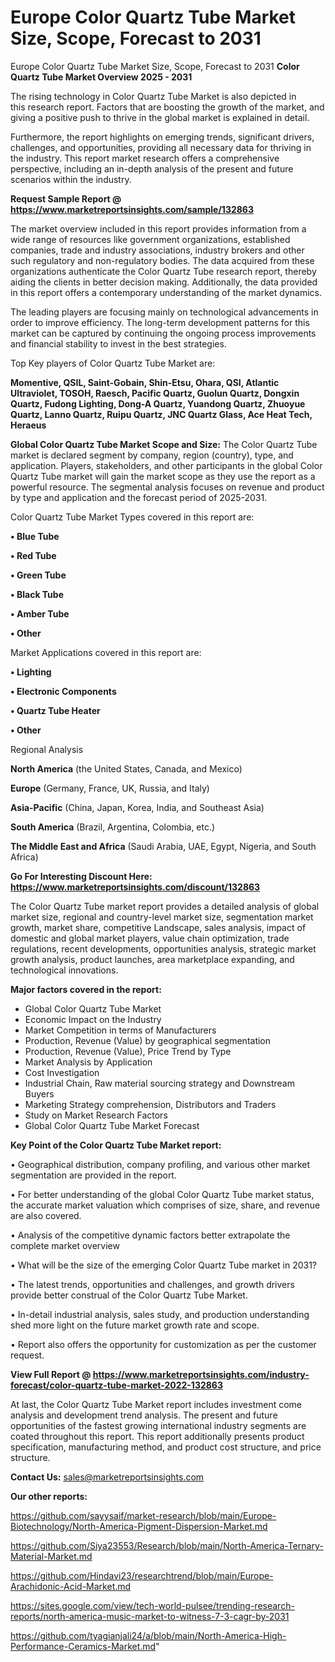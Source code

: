 # Europe Color Quartz Tube Market Size, Scope, Forecast to 2031
 Europe Color Quartz Tube Market Size, Scope, Forecast to 2031
<Strong> Color Quartz Tube Market Overview 2025 - 2031</strong>

The rising technology in Color Quartz Tube Market is also depicted in this research report. Factors that are boosting the growth of the market, and giving a positive push to thrive in the global market is explained in detail.

Furthermore, the report highlights on emerging trends, significant drivers, challenges, and opportunities, providing all necessary data for thriving in the industry. This report market research offers a comprehensive perspective, including an in-depth analysis of the present and future scenarios within the industry.

<strong>Request Sample Report @ <a href=https://www.marketreportsinsights.com/sample/132863>https://www.marketreportsinsights.com/sample/132863</a></strong>

The market overview included in this report provides information from a wide range of resources like government organizations, established companies, trade and industry associations, industry brokers and other such regulatory and non-regulatory bodies. The data acquired from these organizations authenticate the Color Quartz Tube research report, thereby aiding the clients in better decision making. Additionally, the data provided in this report offers a contemporary understanding of the market dynamics.

The leading players are focusing mainly on technological advancements in order to improve efficiency. The long-term development patterns for this market can be captured by continuing the ongoing process improvements and financial stability to invest in the best strategies.

Top Key players of Color Quartz Tube Market are:

<strong>Momentive, QSIL, Saint-Gobain, Shin-Etsu, Ohara, QSI, Atlantic Ultraviolet, TOSOH, Raesch, Pacific Quartz, Guolun Quartz, Dongxin Quartz, Fudong Lighting, Dong-A Quartz, Yuandong Quartz, Zhuoyue Quartz, Lanno Quartz, Ruipu Quartz, JNC Quartz Glass, Ace Heat Tech, Heraeus</strong>

<strong><b>Global Color Quartz Tube Market Scope and Size:</b></strong>
The Color Quartz Tube market is declared segment by company, region (country), type, and application. Players, stakeholders, and other participants in the global Color Quartz Tube market will gain the market scope as they use the report as a powerful resource. The segmental analysis focuses on revenue and product by type and application and the forecast period of 2025-2031.

Color Quartz Tube Market Types covered in this report are:

<strong>• Blue Tube

• Red Tube

• Green Tube

• Black Tube

• Amber Tube

• Other</strong>

Market Applications covered in this report are:

<strong>• Lighting

• Electronic Components

• Quartz Tube Heater

• Other</strong> 

Regional Analysis

<strong>North America</strong> (the United States, Canada, and Mexico)

<strong>Europe</strong> (Germany, France, UK, Russia, and Italy)

<strong>Asia-Pacific</strong> (China, Japan, Korea, India, and Southeast Asia)

<strong>South America</strong> (Brazil, Argentina, Colombia, etc.)

<strong>The Middle East and Africa</strong> (Saudi Arabia, UAE, Egypt, Nigeria, and South Africa)

<strong>Go For Interesting Discount Here: <a href=https://www.marketreportsinsights.com/discount/132863>https://www.marketreportsinsights.com/discount/132863</a></strong>

The Color Quartz Tube market report provides a detailed analysis of global market size, regional and country-level market size, segmentation market growth, market share, competitive Landscape, sales analysis, impact of domestic and global market players, value chain optimization, trade regulations, recent developments, opportunities analysis, strategic market growth analysis, product launches, area marketplace expanding, and technological innovations.

<strong><b>Major factors covered in the report:</b></strong>
<ul>
  <li>Global Color Quartz Tube Market </li>
  <li>Economic Impact on the Industry</li>
  <li>Market Competition in terms of Manufacturers</li>
  <li>Production, Revenue (Value) by geographical segmentation</li>
  <li>Production, Revenue (Value), Price Trend by Type</li>
  <li>Market Analysis by Application</li>
  <li>Cost Investigation</li>
  <li>Industrial Chain, Raw material sourcing strategy and Downstream Buyers</li>
  <li>Marketing Strategy comprehension, Distributors and Traders</li>
  <li>Study on Market Research Factors</li>
  <li>Global Color Quartz Tube Market Forecast</li>
</ul>

<strong><b>Key Point of the Color Quartz Tube Market report:</b></strong>

• Geographical distribution, company profiling, and various other market segmentation are provided in the report.

• For better understanding of the global Color Quartz Tube market status, the accurate market valuation which comprises of size, share, and revenue are also covered.

• Analysis of the competitive dynamic factors better extrapolate the complete market overview

• What will be the size of the emerging Color Quartz Tube market in 2031?

• The latest trends, opportunities and challenges, and growth drivers provide better construal of the Color Quartz Tube Market.

• In-detail industrial analysis, sales study, and production understanding shed more light on the future market growth rate and scope.

• Report also offers the opportunity for customization as per the customer request.

<strong><b>View Full Report @ <a href=https://www.marketreportsinsights.com/industry-forecast/color-quartz-tube-market-2022-132863>https://www.marketreportsinsights.com/industry-forecast/color-quartz-tube-market-2022-132863</a></b></strong>


At last, the Color Quartz Tube Market report includes investment come analysis and development trend analysis. The present and future opportunities of the fastest growing international industry segments are coated throughout this report. This report additionally presents product specification, manufacturing method, and product cost structure, and price structure.

<strong>Contact Us:</strong>
sales@marketreportsinsights.com

<strong>Our other reports:</strong>

<a href=https://github.com/sayysaif/market-research/blob/main/Europe-Biotechnology/North-America-Pigment-Dispersion-Market.md>https://github.com/sayysaif/market-research/blob/main/Europe-Biotechnology/North-America-Pigment-Dispersion-Market.md</a>

<a href=https://github.com/Siya23553/Research/blob/main/North-America-Ternary-Material-Market.md>https://github.com/Siya23553/Research/blob/main/North-America-Ternary-Material-Market.md</a>

<a href=https://github.com/Hindavi23/researchtrend/blob/main/Europe-Arachidonic-Acid-Market.md>https://github.com/Hindavi23/researchtrend/blob/main/Europe-Arachidonic-Acid-Market.md</a>

<a href=https://sites.google.com/view/tech-world-pulsee/trending-research-reports/north-america-music-market-to-witness-7-3-cagr-by-2031>https://sites.google.com/view/tech-world-pulsee/trending-research-reports/north-america-music-market-to-witness-7-3-cagr-by-2031</a>

<a href=https://github.com/tyagianjali24/a/blob/main/North-America-High-Performance-Ceramics-Market.md>https://github.com/tyagianjali24/a/blob/main/North-America-High-Performance-Ceramics-Market.md</a>"
